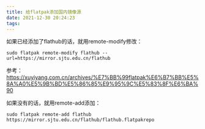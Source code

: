 ```yaml
---
title: 给flatpak添加国内镜像源
date: 2021-12-30 20:24:23
tags:
---
```


如果已经添加了flathub的话，就用remote-modify修改：

```shell
sudo flatpak remote-modify flathub --url=https://mirror.sjtu.edu.cn/flathub
```

参考：<https://xuyiyang.com.cn/archives/%E7%BB%99flatpak%E6%B7%BB%E5%8A%A0%E5%9B%BD%E5%86%85%E9%95%9C%E5%83%8F%E6%BA%90>

如果没有的话，就用remote-add添加：

```shell
sudo flatpak remote-add flathub https://mirror.sjtu.edu.cn/flathub/flathub.flatpakrepo
```
